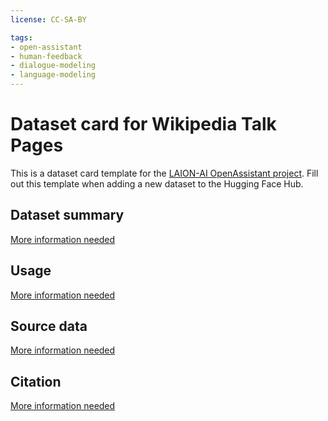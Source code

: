 ```yaml
---
license: CC-SA-BY

tags:
- open-assistant
- human-feedback
- dialogue-modeling
- language-modeling
---
```


# Dataset card for Wikipedia Talk Pages

This is a dataset card template for the [LAION-AI OpenAssistant project](https://github.com/LAION-AI/Open-Assistant). Fill out this template when adding a new dataset to the Hugging Face Hub.

## Dataset summary

[More information needed](https://github.com/huggingface/datasets/blob/main/CONTRIBUTING.md#how-to-contribute-to-the-dataset-cards)

## Usage

[More information needed](https://github.com/huggingface/datasets/blob/main/CONTRIBUTING.md#how-to-contribute-to-the-dataset-cards)

## Source data

[More information needed](https://github.com/huggingface/datasets/blob/main/CONTRIBUTING.md#how-to-contribute-to-the-dataset-cards)

## Citation

[More information needed](https://github.com/huggingface/datasets/blob/main/CONTRIBUTING.md#how-to-contribute-to-the-dataset-cards)